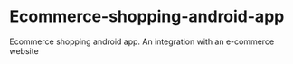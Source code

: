 # Ecommerce-shopping-android-app
Ecommerce shopping android app. An integration with an e-commerce website
